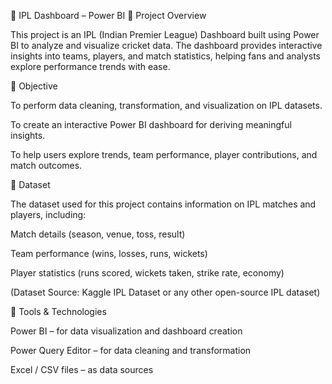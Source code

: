 🏏 IPL Dashboard – Power BI
📌 Project Overview

This project is an IPL (Indian Premier League) Dashboard built using Power BI to analyze and visualize cricket data. The dashboard provides interactive insights into teams, players, and match statistics, helping fans and analysts explore performance trends with ease.

🎯 Objective

To perform data cleaning, transformation, and visualization on IPL datasets.

To create an interactive Power BI dashboard for deriving meaningful insights.

To help users explore trends, team performance, player contributions, and match outcomes.

📂 Dataset

The dataset used for this project contains information on IPL matches and players, including:

Match details (season, venue, toss, result)

Team performance (wins, losses, runs, wickets)

Player statistics (runs scored, wickets taken, strike rate, economy)

(Dataset Source: Kaggle IPL Dataset
 or any other open-source IPL dataset)

🔧 Tools & Technologies

Power BI – for data visualization and dashboard creation

Power Query Editor – for data cleaning and transformation

Excel / CSV files – as data sources

